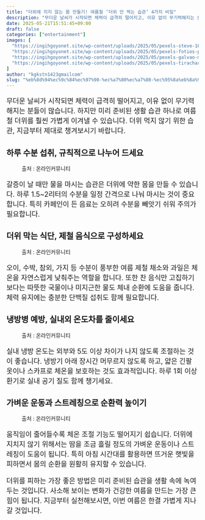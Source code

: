```yaml
---
title: "더위에 지지 않는 몸 만들기! 여름철 ‘더위 안 먹는 습관’ 4가지 비밀"
description: "무더운 날씨가 시작되면 체력이 급격히 떨어지고, 이유 없이 무기력해지는 분들이 많습니다. 하지만 미리 준비된 생활 습관 하나로 여름철 더위를 훨씬 가볍게 이겨낼 수 있습니다. 더위 먹지 않기 위한 습관, 지금부터 제대로 챙겨보시기 바랍니다."
date: 2025-05-21T15:51:45+09:00
draft: false
categories: ["entertainment"]
images: [
  "https://ingihgoyonet.site/wp-content/uploads/2025/05/pexels-steve-1000084-1024x574.jpg"
  "https://ingihgoyonet.site/wp-content/uploads/2025/05/pexels-fotios-photos-1398655-1024x683.jpg"
  "https://ingihgoyonet.site/wp-content/uploads/2025/05/pexels-galvao-menacho-1235942-2877256-1-1024x683.jpg"
  "https://ingihgoyonet.site/wp-content/uploads/2025/05/pexels-tirachard-kumtanom-112571-347135-1024x684.jpg"
]
author: "kgkstn1423gmailcom"
slug: "%eb%8d%94%ec%9c%84%ec%97%90-%ec%a7%80%ec%a7%80-%ec%95%8a%eb%8a%94-%eb%aa%b8-%eb%a7%8c%eb%93%a4%ea%b8%b0-%ec%97%ac%eb%a6%84%ec%b2%a0-%eb%8d%94%ec%9c%84-%ec%95%88-%eb%a8%b9%eb%8a%94-%ec%8a%b5"
---
```


<p style="font-size:18px">무더운 날씨가 시작되면 체력이 급격히 떨어지고, 이유 없이 무기력해지는 분들이 많습니다. 하지만 미리 준비된 생활 습관 하나로 여름철 더위를 훨씬 가볍게 이겨낼 수 있습니다. 더위 먹지 않기 위한 습관, 지금부터 제대로 챙겨보시기 바랍니다.</p> <h2 >하루 수분 섭취, 규칙적으로 나누어 드세요</h2> <figure ><img src="https://ingihgoyonet.site/wp-content/uploads/2025/05/pexels-steve-1000084-1024x574.jpg" alt="" style="aspect-ratio:16/9;object-fit:cover"/><figcaption >출처 : 온라인커뮤니티</figcaption></figure> <p style="font-size:18px">갈증이 날 때만 물을 마시는 습관은 더위에 약한 몸을 만들 수 있습니다. 하루 1.5~2리터의 수분을 일정 간격으로 나눠 마시는 것이 중요합니다. 특히 카페인이 든 음료는 오히려 수분을 빼앗기 쉬워 주의가 필요합니다.</p> <h2 >더위 막는 식단, 제철 음식으로 구성하세요</h2> <figure ><img src="https://ingihgoyonet.site/wp-content/uploads/2025/05/pexels-fotios-photos-1398655-1024x683.jpg" alt="" style="aspect-ratio:16/9;object-fit:cover"/><figcaption >출처 : 온라인커뮤니티</figcaption></figure> <p style="font-size:18px">오이, 수박, 참외, 가지 등 수분이 풍부한 여름 제철 채소와 과일은 체온을 자연스럽게 낮춰주는 역할을 합니다. 또한 찬 음식만 고집하기보다는 따뜻한 국물이나 미지근한 물도 체내 순환에 도움을 줍니다. 체력 유지에는 충분한 단백질 섭취도 함께 필요합니다.</p> <h2 >냉방병 예방, 실내외 온도차를 줄이세요</h2> <figure ><img src="https://ingihgoyonet.site/wp-content/uploads/2025/05/pexels-galvao-menacho-1235942-2877256-1-1024x683.jpg" alt="" style="aspect-ratio:16/9;object-fit:cover"/><figcaption >출처 : 온라인커뮤니티</figcaption></figure> <p style="font-size:18px">실내 냉방 온도는 외부와 5도 이상 차이가 나지 않도록 조절하는 것이 좋습니다. 냉방기 아래 장시간 머무르지 않도록 하고, 얇은 긴팔 옷이나 스카프로 체온을 보호하는 것도 효과적입니다. 하루 1회 이상 환기로 실내 공기 질도 함께 챙기세요.</p> <h2 >가벼운 운동과 스트레칭으로 순환력 높이기</h2> <figure ><img src="https://ingihgoyonet.site/wp-content/uploads/2025/05/pexels-tirachard-kumtanom-112571-347135-1024x684.jpg" alt="" style="aspect-ratio:16/9;object-fit:cover"/><figcaption >출처 : 온라인커뮤니티</figcaption></figure> <p style="font-size:18px">움직임이 줄어들수록 체온 조절 기능도 떨어지기 쉽습니다. 더위에 지치지 않기 위해서는 땀을 조금 흘릴 정도의 가벼운 운동이나 스트레칭이 도움이 됩니다. 특히 아침 시간대를 활용하면 뜨거운 햇빛을 피하면서 몸의 순환을 원활히 유지할 수 있습니다.</p> <p style="font-size:18px">더위를 피하는 가장 좋은 방법은 미리 준비된 습관을 생활 속에 녹여두는 것입니다. 사소해 보이는 변화가 건강한 여름을 만드는 가장 큰 힘이 됩니다. 지금부터 실천해보시면, 이번 여름은 한결 가볍게 지나갈 것입니다.</p>